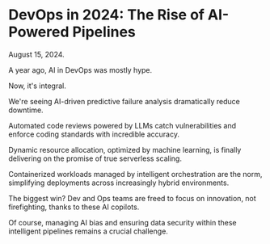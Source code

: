 # DevOps in 2024: The Rise of AI-Powered Pipelines

August 15, 2024.

A year ago, AI in DevOps was mostly hype.

Now, it's integral.

We're seeing AI-driven predictive failure analysis dramatically reduce downtime.

Automated code reviews powered by LLMs catch vulnerabilities and enforce coding standards with incredible accuracy.

Dynamic resource allocation, optimized by machine learning, is finally delivering on the promise of true serverless scaling.

Containerized workloads managed by intelligent orchestration are the norm, simplifying deployments across increasingly hybrid environments.

The biggest win? Dev and Ops teams are freed to focus on innovation, not firefighting, thanks to these AI copilots.

Of course, managing AI bias and ensuring data security within these intelligent pipelines remains a crucial challenge.
